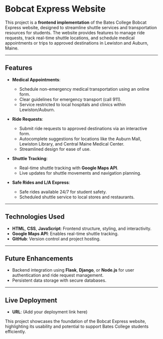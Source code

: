 # **Bobcat Express Website**

This project is a **frontend implementation** of the Bates College Bobcat Express website, designed to streamline shuttle services and transportation resources for students. The website provides features to manage ride requests, track real-time shuttle locations, and schedule medical appointments or trips to approved destinations in Lewiston and Auburn, Maine.

---

## **Features**
- **Medical Appointments**:
  - Schedule non-emergency medical transportation using an online form.
  - Clear guidelines for emergency transport (call 911).
  - Service restricted to local hospitals and clinics within Lewiston/Auburn.

- **Ride Requests**:
  - Submit ride requests to approved destinations via an interactive form.
  - Autocomplete suggestions for locations like the Auburn Mall, Lewiston Library, and Central Maine Medical Center.
  - Streamlined design for ease of use.

- **Shuttle Tracking**:
  - Real-time shuttle tracking with **Google Maps API**.
  - Live updates for shuttle movements and navigation planning.

- **Safe Rides and L/A Express**:
  - Safe rides available 24/7 for student safety.
  - Scheduled shuttle service to local stores and restaurants.

---

## **Technologies Used**
- **HTML**, **CSS**, **JavaScript**: Frontend structure, styling, and interactivity.
- **Google Maps API**: Enables real-time shuttle tracking.
- **GitHub**: Version control and project hosting.

---

## **Future Enhancements**
- Backend integration using **Flask**, **Django**, or **Node.js** for user authentication and ride request management.
- Persistent data storage with secure databases.

---

## **Live Deployment**
- **URL**: (Add your deployment link here)

This project showcases the foundation of the Bobcat Express website, highlighting its usability and potential to support Bates College students efficiently.


